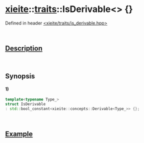 # [xieite](../../xieite.md)\:\:[traits](../../traits.md)\:\:IsDerivable\<\> \{\}
Defined in header [<xieite/traits/is_derivable.hpp>](../../../include/xieite/traits/is_derivable.hpp)

&nbsp;

## [Description](../concepts/derivable.md#Description)

&nbsp;

## Synopsis
#### 1)
```cpp
template<typename Type_>
struct IsDerivable
: std::bool_constant<xieite::concepts::Derivable<Type_>> {};
```

&nbsp;

## [Example](../concepts/derivable.md#Example)
